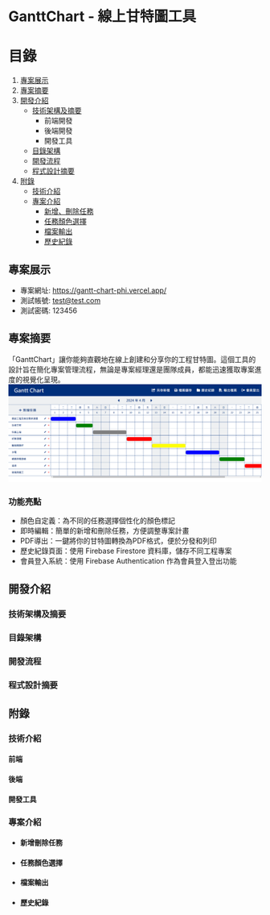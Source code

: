 # GanttChart - 線上甘特圖工具
# 目錄
1. [專案展示](#專案展示)
2. [專案摘要](#專案摘要)
3. [開發介紹](#開發介紹)
   - [技術架構及摘要](#技術架構及摘要)
      - 前端開發
      - 後端開發
      - 開發工具
   - [目錄架構](#目錄架構)
   - [開發流程](#開發流程)
   - [程式設計摘要](#程式設計摘要)
4. [附錄](#附錄)
   - [技術介紹](#技術介紹)
   - [專案介紹](#專案介紹)
     - [新增、刪除任務](#新增刪除任務)
     - [任務顏色選擇](#任務顏色選擇)
     - [檔案輸出](#檔案輸出)
     - [歷史紀錄](#歷史紀錄)
     
## 專案展示
- 專案網址: https://gantt-chart-phi.vercel.app/
- 測試帳號: test@test.com   
- 測試密碼: 123456

## 專案摘要
「GanttChart」讓你能夠直觀地在線上創建和分享你的工程甘特圖。這個工具的設計旨在簡化專案管理流程，無論是專案經理還是團隊成員，都能迅速獲取專案進度的視覺化呈現。
 ![](https://raw.githubusercontent.com/jasonlin1993/GanttChart/main/public/images/ReadMeMainPage.png)

### 功能亮點
- 顏色自定義：為不同的任務選擇個性化的顏色標記
- 即時編輯：簡單的新增和刪除任務，方便調整專案計畫
- PDF導出：一鍵將你的甘特圖轉換為PDF格式，便於分發和列印
- 歷史紀錄頁面：使用 Firebase Firestore 資料庫，儲存不同工程專案
- 會員登入系統：使用 Firebase Authentication 作為會員登入登出功能

## 開發介紹
### 技術架構及摘要
### 目錄架構
### 開發流程
### 程式設計摘要
## 附錄
### 技術介紹
#### 前端
#### 後端
#### 開發工具
### 專案介紹
- #### 新增刪除任務
- #### 任務顏色選擇
- #### 檔案輸出
- #### 歷史紀錄
